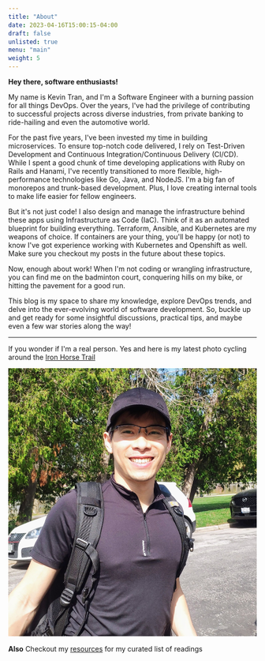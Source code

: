 ```yaml
---
title: "About"
date: 2023-04-16T15:00:15-04:00
draft: false
unlisted: true
menu: "main"
weight: 5
---
```


**Hey there, software enthusiasts!**

My name is Kevin Tran, and I'm a Software Engineer with a burning passion for all things DevOps. Over the years, I've had the privilege of contributing to successful projects across diverse industries, from private banking to ride-hailing and even the automotive world.

For the past five years, I've been invested my time in building microservices. To ensure top-notch code delivered, I rely on Test-Driven Development and Continuous Integration/Continuous Delivery (CI/CD). While I spent a good chunk of time developing applications with Ruby on Rails and Hanami, I've recently transitioned to more flexible, high-performance technologies like Go, Java, and NodeJS. I'm a big fan of monorepos and trunk-based development. Plus, I love creating internal tools to make life easier for fellow engineers.

But it's not just code! I also design and manage the infrastructure behind these apps using Infrastructure as Code (IaC). Think of it as an automated blueprint for building everything. Terraform, Ansible, and Kubernetes are my weapons of choice. If containers are your thing, you'll be happy (or not) to know I've got experience working with Kubernetes and Openshift as well. Make sure you checkout my posts in the future about these topics. 

Now, enough about work! When I'm not coding or wrangling infrastructure, you can find me on the badminton court, conquering hills on my bike, or hitting the pavement for a good run.

This blog is my space to share my knowledge, explore DevOps trends, and delve into the ever-evolving world of software development.  So, buckle up and get ready for some insightful discussions, practical tips, and maybe even a few war stories along the way!

--- 

If you wonder if I'm a real person. Yes and here is my latest photo cycling around the [Iron Horse Trail](https://www.kitchener.ca/en/parks-and-trails/iron-horse-trail.aspx)

![my photo](/images/avatar.png)

**Also** Checkout my [resources](/resources) for my curated list of readings
